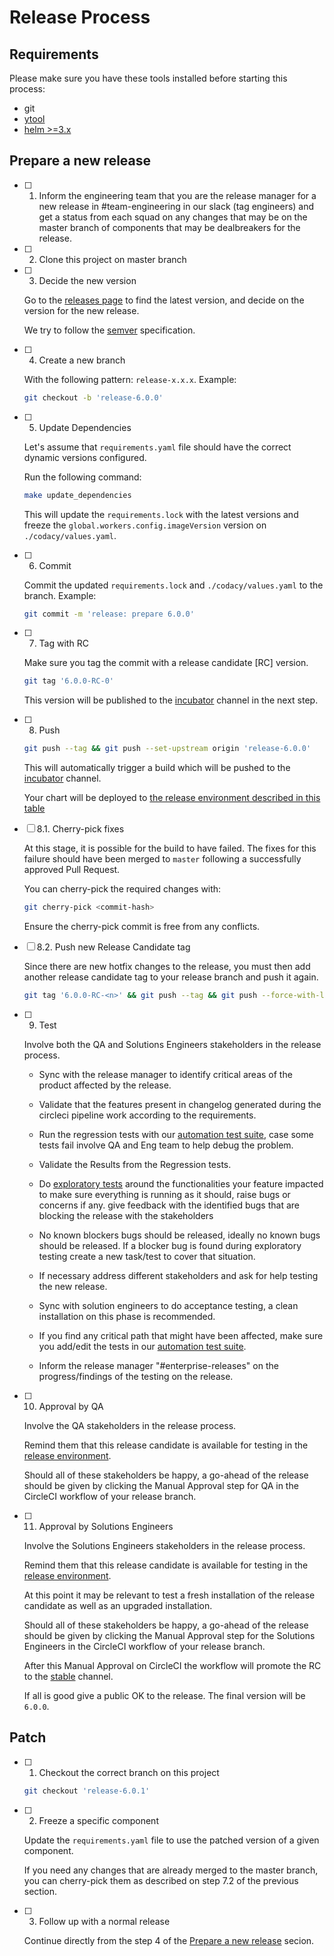 # Release Process

## Requirements

Please make sure you have these tools installed before starting this process:

-   git
-   [ytool](https://github.com/codacy/ytool)
-   [helm >=3.x](https://helm.sh/docs/intro/install/)

## Prepare a new release

-   [ ] 1.  Inform the engineering team that you are the release manager for a new release in #team-engineering in our slack (tag engineers) and get a status from each squad on any changes that may be on the master branch of components that may be dealbreakers for the release.

-   [ ] 2.  Clone this project on master branch

-   [ ] 3.  Decide the new version

    Go to the [releases page](https://github.com/codacy/chart/releases) to find the latest version, and decide on the version for the new release.

    We try to follow the [semver](https://semver.org/) specification.

-   [ ] 4.  Create a new branch

    With the following pattern: `release-x.x.x`. Example:

    ```bash
    git checkout -b 'release-6.0.0'
    ```

-   [ ] 5.  Update Dependencies

    Let's assume that `requirements.yaml` file should have the correct dynamic versions configured.

    Run the following command:

    ```bash
    make update_dependencies
    ```

    This will update the `requirements.lock` with the latest versions and freeze the `global.workers.config.imageVersion` version on `./codacy/values.yaml`.

-   [ ] 6.  Commit

    Commit the updated `requirements.lock` and `./codacy/values.yaml` to the branch. Example:

    ```bash
    git commit -m 'release: prepare 6.0.0'
    ```

-   [ ] 7.  Tag with RC

    Make sure you tag the commit with a release candidate \[RC]  version.

    ```bash
    git tag '6.0.0-RC-0'
    ```

    This version will be published to the [incubator](https://charts.codacy.com/incubator/api/charts) channel in the next step.

-   [ ] 8.  Push

    ```bash
    git push --tag && git push --set-upstream origin 'release-6.0.0'
    ```

    This will automatically trigger a build which will be pushed to the [incubator](https://charts.codacy.com/incubator/api/charts) channel.

    Your chart will be deployed to [the release environment described in this table](./README.md#development-installations)

-   [ ] 8.1.  Cherry-pick fixes

    At this stage, it is possible for the build to have failed. The fixes for this failure should have been merged to `master` following a successfully approved Pull Request.

    You can cherry-pick the required changes with:

    ```bash
    git cherry-pick <commit-hash>
    ```

    Ensure the cherry-pick commit is free from any conflicts.

-   [ ] 8.2.  Push new Release Candidate tag

    Since there are new hotfix changes to the release, you must then add another release candidate tag to your release branch and push it again.

    ```bash
    git tag '6.0.0-RC-<n>' && git push --tag && git push --force-with-lease
    ```

-   [ ] 9.  Test

    Involve both the QA and Solutions Engineers stakeholders in the release process.

    -   Sync with the release manager to identify critical areas of the product affected by the release.

    -   Validate that the features present in changelog generated during the circleci pipeline work according to the requirements.

    -   Run the regression tests with our [automation test suite](https://bitbucket.org/qamine/qa-automation-tests/src/master/docs/getting-started.md#markdown-header-run-the-tests), case some tests fail involve QA and Eng team to help debug the problem.

    -   Validate the Results from the Regression tests.

    -   Do [exploratory tests](https://handbook.dev.codacy.org/product/engineering/QA/levels.html#exploratory-testing) around the functionalities your feature impacted to make sure everything is running as it should,  raise bugs or concerns if any. give feedback with the identified bugs that are blocking the release with the stakeholders

    -   No known blockers bugs should be released, ideally no known bugs should be released. If a blocker bug is found during exploratory testing create a new task/test to cover that situation.

    -   If necessary address different stakeholders and ask for help testing the new release.

    -   Sync with solution engineers to do acceptance testing, a clean installation on this phase is recommended.

    -   If you find any critical path that might have been affected, make sure you add/edit the tests in our [automation test suite](https://bitbucket.org/qamine/qa-automation-tests/).

    -   Inform the release manager "#enterprise-releases" on the progress/findings of the testing on the release.


-   [ ] 10.  Approval by QA

    Involve the QA stakeholders in the release process.

    Remind them that this release candidate is available for testing in the [release environment](./README.md#Development).

    Should all of these stakeholders be happy, a go-ahead of the release should be given by clicking the Manual Approval step for QA in the CircleCI workflow of your release branch.

-   [ ] 11.  Approval by Solutions Engineers

    Involve the Solutions Engineers stakeholders in the release process.

    Remind them that this release candidate is available for testing in the [release environment](./README.md#Development).

    At this point it may be relevant to test a fresh installation of the release candidate as well as an upgraded installation.

    Should all of these stakeholders be happy, a go-ahead of the release should be given by clicking the Manual Approval step for the Solutions Engineers in the CircleCI workflow of your release branch.
    
    After this Manual Approval on CircleCI the workflow will promote the RC to the [stable](https://charts.codacy.com/stable/api/charts) channel.

    If all is good give a public OK to the release.
    The final version will be `6.0.0`.

## Patch

-   [ ] 1.  Checkout the correct branch on this project

    ```bash
    git checkout 'release-6.0.1'
    ```

-   [ ] 2.  Freeze a specific component

    Update the `requirements.yaml` file to use the patched version of a given component.

    If you need any changes that are already merged to the master branch, you can cherry-pick them as described on step 7.2 of the previous section.

-   [ ] 3.  Follow up with a normal release

    Continue directly from the step 4 of the [Prepare a new release](#prepare-a-new-release) secion.
